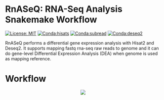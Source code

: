 # RnASeQ: RNA-Seq Analysis Snakemake Workflow
[![License: MIT](https://img.shields.io/badge/License-MIT-yellow.svg)](https://opensource.org/licenses/MIT)
[![Conda:hisats](https://img.shields.io/badge/bioconda-Hisat2-green.svg)](https://anaconda.org/bioconda/hisat2)
[![Conda:subread](https://img.shields.io/badge/bioconda-subread-blue.svg)](https://anaconda.org/bioconda/subread)
[![Conda:deseq2](https://img.shields.io/badge/bioconductor-deseq2-red.svg)](https://anaconda.org/bioconda/bioconductor-deseq2)

RnASeQ performs a differential gene expression analysis with Hisat2 and Deseq2. It supports mapping fastq rna-seq raw reads to genome and it can do gene-level Differential Expression Analysis (DEA) when genome is used as mapping reference.


# Workflow
<p align="center">
  <img  src="https://user-images.githubusercontent.com/66043140/191005952-a842feed-8457-46e8-83d2-9049b60ed55c.png">
  </p>
